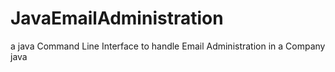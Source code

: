 # JavaEmailAdministration
a java Command Line Interface to handle Email Administration in a Company
java
